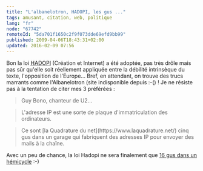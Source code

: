```yaml
---
title: "L'albanelotron, HADOPI, les gus ..."
tags: amusant, citation, web, politique
lang: "fr"
node: "67742"
remoteId: "5da701f1650c2f9f073dde69efd9bb99"
published: 2009-04-06T18:43:31+02:00
updated: 2016-02-09 07:56
---
```


Bon la loi <abbr title="Haute Autorité pour la Diffusion des Œuvres et la
Protection des droits sur Internet">HADOPI</abbr>  (Création et Internet) a été
adoptée, pas très drôle mais pas sûr qu'elle soit réellement appliquée entre la
débilité intrinsèque du texte, l'opposition de l'Europe... Bref, en attendant,
on trouve des trucs marrants comme
l'Albanelotron (site indisponible depuis :-()&nbsp;! Je ne résiste pas à la
tentation de citer mes 3 préférées&nbsp;:

<blockquote>
Guy Bono, chanteur de U2...
</blockquote>

<blockquote>
L'adresse IP est une sorte de plaque d'immatriculation des ordinateurs.
</blockquote>

<blockquote>
Ce sont [la Quadrature du net](https://www.laquadrature.net/) cinq gus dans un
garage qui fabriquent des adresses IP pour envoyer des mails à la chaîne.
</blockquote>

Avec un peu de chance, la loi Hadopi ne sera finalement que [16 gus dans un
hémicycle](http://jaffiche.fr/?p=279) :-)
